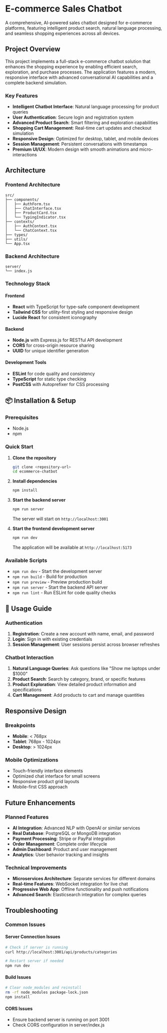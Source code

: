 # E-commerce Sales Chatbot

A comprehensive, AI-powered sales chatbot designed for e-commerce platforms, featuring intelligent product search, natural language processing, and seamless shopping experiences across all devices.

## Project Overview

This project implements a full-stack e-commerce chatbot solution that enhances the shopping experience by enabling efficient search, exploration, and purchase processes. The application features a modern, responsive interface with advanced conversational AI capabilities and a complete backend simulation.

### Key Features

- **Intelligent Chatbot Interface**: Natural language processing for product queries
-  **User Authentication**: Secure login and registration system
-  **Advanced Product Search**: Smart filtering and exploration capabilities
-  **Shopping Cart Management**: Real-time cart updates and checkout simulation
-  **Responsive Design**: Optimized for desktop, tablet, and mobile devices
-  **Session Management**: Persistent conversations with timestamps
-  **Premium UI/UX**: Modern design with smooth animations and micro-interactions

## Architecture

### Frontend Architecture
```
src/
├── components/   
│   ├── AuthForm.tsx    
│   ├── ChatInterface.tsx 
│   ├── ProductCard.tsx 
│   └── TypingIndicator.tsx 
├── contexts/           
│   ├── AuthContext.tsx 
│   └── ChatContext.tsx 
├── types/              
├── utils/              
└── App.tsx           
```

### Backend Architecture
```
server/
└── index.js  
```

### Technology Stack

#### Frontend
- **React** with TypeScript for type-safe component development
- **Tailwind CSS** for utility-first styling and responsive design
- **Lucide React** for consistent iconography

#### Backend
- **Node.js** with Express.js for RESTful API development
- **CORS** for cross-origin resource sharing
- **UUID** for unique identifier generation

#### Development Tools
- **ESLint** for code quality and consistency
- **TypeScript** for static type checking
- **PostCSS** with Autoprefixer for CSS processing

## 📦 Installation & Setup

### Prerequisites
- Node.js 
- npm 

### Quick Start

1. **Clone the repository**
   ```bash
   git clone <repository-url>
   cd ecommerce-chatbot
   ```

2. **Install dependencies**
   ```bash
   npm install
   ```

3. **Start the backend server**
   ```bash
   npm run server
   ```
   The server will start on `http://localhost:3001`

4. **Start the frontend development server**
   ```bash
   npm run dev
   ```
   The application will be available at `http://localhost:5173`

### Available Scripts

- `npm run dev` - Start the development server
- `npm run build` - Build for production
- `npm run preview` - Preview production build
- `npm run server` - Start the backend API server
- `npm run lint` - Run ESLint for code quality checks

## 🎯 Usage Guide

### Authentication
1. **Registration**: Create a new account with name, email, and password
2. **Login**: Sign in with existing credentials
3. **Session Management**: User sessions persist across browser refreshes

### Chatbot Interaction
1. **Natural Language Queries**: Ask questions like "Show me laptops under $1000"
2. **Product Search**: Search by category, brand, or specific features
3. **Product Exploration**: View detailed product information and specifications
4. **Cart Management**: Add products to cart and manage quantities

## Responsive Design

### Breakpoints
- **Mobile**: < 768px
- **Tablet**: 768px - 1024px
- **Desktop**: > 1024px

### Mobile Optimizations
- Touch-friendly interface elements
- Optimized chat interface for small screens
- Responsive product grid layouts
- Mobile-first CSS approach

## Future Enhancements

### Planned Features
- **AI Integration**: Advanced NLP with OpenAI or similar services
- **Real Database**: PostgreSQL or MongoDB integration
- **Payment Processing**: Stripe or PayPal integration
- **Order Management**: Complete order lifecycle
- **Admin Dashboard**: Product and user management
- **Analytics**: User behavior tracking and insights

### Technical Improvements
- **Microservices Architecture**: Separate services for different domains
- **Real-time Features**: WebSocket integration for live chat
- **Progressive Web App**: Offline functionality and push notifications
- **Advanced Search**: Elasticsearch integration for complex queries

##  Troubleshooting

### Common Issues

#### Server Connection Issues
```bash
# Check if server is running
curl http://localhost:3001/api/products/categories

# Restart server if needed
npm run dev
```

#### Build Issues
```bash
# Clear node_modules and reinstall
rm -rf node_modules package-lock.json
npm install
```

#### CORS Issues
- Ensure backend server is running on port 3001
- Check CORS configuration in server/index.js
